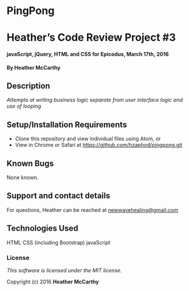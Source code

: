 # PingPong

# Heather’s Code Review Project #3

#### javaScript, jQuery, HTML and CSS for Epicodus, March 17th, 2016

#### By Heather McCarthy

## Description

_Attempts at writing business logic separate from user interface logic and use of looping_

## Setup/Installation Requirements

* Clone this repository and view individual files using Atom, or
* View in Chrome or Safari at https://github.com/hzaphod/pingpong.git

## Known Bugs

None known.

## Support and contact details

For questions, Heather can be reached at newwavehealing@gmail.com

## Technologies Used

HTML
CSS (including Bootstrap)
javaScript

### License

*This software is licensed under the MIT license.*

Copyright (c) 2016 **Heather McCarthy**
